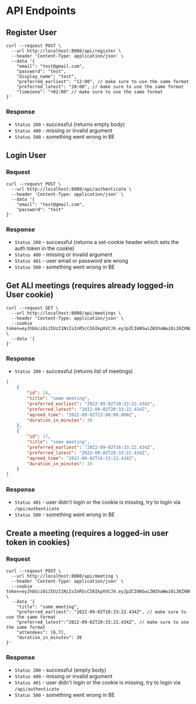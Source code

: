 # API Endpoints
## Register User
```curl
curl --request POST \
  --url http://localhost:8080/api/register \
  --header 'Content-Type: application/json' \
  --data '{
	"email": "test@gmail.com",
	"password": "test",
	"display_name": "test",
	"preferred_earliest": "12:00", // make sure to use the same format
	"preferred_latest": "20:00", // make sure to use the same format
	"timezone": "+02:00" // make sure to use the same format
}'
```
### Response
* `Status 200` - successful (returns empty body)
* `Status 400` - missing or invalid argument
* `Status 500` - something went wrong in BE 


## Login User
### Request
```curl
curl --request POST \
  --url http://localhost:8080/api/authenticate \
  --header 'Content-Type: application/json' \
  --data '{
	"email": "test@gmail.com",
	"password": "test"
}'
```
### Response
* `Status 200` - successful (returns a set-cookie header which sets the auth token in the cookie)
* `Status 400` - missing or invalid argument
* `Status 401` - user email or password are wrong
* `Status 500` - something went wrong in BE


## Get ALl meetings (requires already logged-in User cookie)
```curl
curl --request GET \
  --url http://localhost:8080/api/meetings \
  --header 'Content-Type: application/json' \
  --cookie token=eyJhbGciOiJIUzI1NiIsInR5cCI6IkpXVCJ9.eyJpZCI6NSwiZW1haWwiOiJ0ZXN0MUBnbWFpbC5jb20iLCJkaXNwbGF5X25hbWUiOiJ0ZXN0IiwicHJlZmVycmVkX2VhcmxpZXN0IjoiMTI6MDAiLCJwcmVmZXJyZWRfbGF0ZXN0IjoiMjA6MDAiLCJ0aW1lem9uZSI6IiswIiwiaWF0IjoxNjYyMjExMTA4LCJleHAiOjE2NjIyMTQ3MDh9.v9crtVgKv2kOrm__IXCscohJ8V_9bG_KF0VEsoy6V1E \
  --data '{
}'
```
### Response
* `Status 200` - successful (returns list of meetings)
```json
[
	{
		"id": 24,
		"title": "some meeting",
		"preferred_earliest": "2022-09-02T10:33:22.434Z",
		"preferred_latest": "2022-09-02T20:33:22.434Z",
		"agreed_time": "2022-09-02T12:00:00.000Z",
		"duration_in_minutes": 30
	},
	{
		"id": 17,
		"title": "some meeting",
		"preferred_earliest": "2022-09-02T16:33:22.434Z",
		"preferred_latest": "2022-09-02T20:33:22.434Z",
		"agreed_time": "2022-09-02T16:33:22.434Z",
		"duration_in_minutes": 30
	}
]
```
### Response
* `Status 401` - user didn't login or the cookie is missing, try to login via `/api/authenticate` 
* `Status 500` - something went wrong in BE
## Create a meeting (requires a logged-in user token in cookies)


### Request
```curl
curl --request POST \
  --url http://localhost:8080/api/meeting \
  --header 'Content-Type: application/json' \
  --cookie token=eyJhbGciOiJIUzI1NiIsInR5cCI6IkpXVCJ9.eyJpZCI6NSwiZW1haWwiOiJ0ZXN0MUBnbWFpbC5jb20iLCJkaXNwbGF5X25hbWUiOiJ0ZXN0IiwicHJlZmVycmVkX2VhcmxpZXN0IjoiMTI6MDAiLCJwcmVmZXJyZWRfbGF0ZXN0IjoiMjA6MDAiLCJ0aW1lem9uZSI6IiswIiwiaWF0IjoxNjYyMjExMTA4LCJleHAiOjE2NjIyMTQ3MDh9.v9crtVgKv2kOrm__IXCscohJ8V_9bG_KF0VEsoy6V1E \
  --data '{
	"title": "some meeting",
	"preferred_earliest": "2022-09-02T10:33:22.434Z", // make sure to use the same format
	"preferred_latest":"2022-09-02T20:33:22.434Z", // make sure to use the same format
	"attendees": [6,7],
	"duration_in_minutes": 30
}'
```
### Response
* `Status 200` - successful (empty body)
* `Status 400` - missing or invalid argument
* `Status 401` - user didn't login or the cookie is missing, try to login via `/api/authenticate`
* `Status 500` - something went wrong in BE